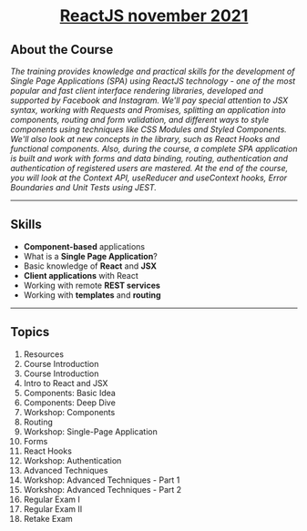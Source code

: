 # <a href="https://softuni.bg/trainings/3575/reactjs-november-2021"><p align="center">ReactJS november 2021<p></a>

## About the Course
_The training provides knowledge and practical skills for the development of Single Page Applications (SPA) using ReactJS technology - one of the most popular and fast client interface rendering libraries, developed and supported by Facebook and Instagram. We'll pay special attention to JSX syntax, working with Requests and Promises, splitting an application into components, routing and form validation, and different ways to style components using techniques like CSS Modules and Styled Components. We'll also look at new concepts in the library, such as React Hooks and functional components. Also, during the course, a complete SPA application is built and work with forms and data binding, routing, authentication and authentication of registered users are mastered. At the end of the course, you will look at the Context API, useReducer and useContext hooks, Error Boundaries and Unit Tests using JEST._

---

## Skills
* **Component-based** applications
* What is a **Single Page Application**?
* Basic knowledge of **React** and **JSX**
* **Client applications** with React
* Working with remote **REST services**
* Working with **templates** and **routing**

---

## Topics

<ol>
  <li>Resources</li>
  <li>Course Introduction</li>
  <li>Course Introduction</li>
  <li>Intro to React and JSX</li>
  <li>Components: Basic Idea</li>
  <li>Components: Deep Dive</li>
  <li>Workshop: Components</li>
  <li>Routing</li>
  <li>Workshop: Single-Page Application</li>
  <li>Forms</li>
  <li>React Hooks</li>
  <li>Workshop: Authentication</li>
  <li>Advanced Techniques</li>
  <li>Workshop: Advanced Techniques - Part 1</li>
  <li>Workshop: Advanced Techniques - Part 2</li>
  <li>Regular Exam I</li>
  <li>Regular Exam II</li>
  <li>Retake Exam</li>
</ol>











